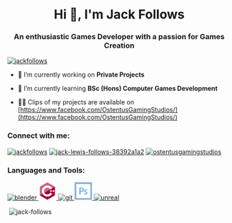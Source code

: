 <h1 align="center">Hi 👋, I'm Jack Follows</h1>
<h3 align="center">An enthusiastic Games Developer with a passion for Games Creation</h3>

<p align="left"> <a href="https://twitter.com/jackfollows" target="blank"><img src="https://img.shields.io/twitter/follow/jackfollows?logo=twitter&style=for-the-badge" alt="jackfollows" /></a> </p>

- 🔭 I’m currently working on **Private Projects**

- 🌱 I’m currently learning **BSc (Hons) Computer Games Development**

- 👨‍💻 Clips of my projects are available on [https://www.facebook.com/OstentusGamingStudios/](https://www.facebook.com/OstentusGamingStudios/)

<h3 align="left">Connect with me:</h3>
<p align="left">
<a href="https://twitter.com/jackfollows" target="blank"><img align="center" src="https://raw.githubusercontent.com/rahuldkjain/github-profile-readme-generator/master/src/images/icons/Social/twitter.svg" alt="jackfollows" height="30" width="40" /></a>
<a href="https://linkedin.com/in/jack-lewis-follows-38392a1a2" target="blank"><img align="center" src="https://raw.githubusercontent.com/rahuldkjain/github-profile-readme-generator/master/src/images/icons/Social/linked-in-alt.svg" alt="jack-lewis-follows-38392a1a2" height="30" width="40" /></a>
<a href="https://instagram.com/ostentusgamingstudios" target="blank"><img align="center" src="https://raw.githubusercontent.com/rahuldkjain/github-profile-readme-generator/master/src/images/icons/Social/instagram.svg" alt="ostentusgamingstudios" height="30" width="40" /></a>
</p>

<h3 align="left">Languages and Tools:</h3>
<p align="left"> <a href="https://www.blender.org/" target="_blank"> <img src="https://download.blender.org/branding/community/blender_community_badge_white.svg" alt="blender" width="40" height="40"/> </a> <a href="https://www.w3schools.com/cpp/" target="_blank"> <img src="https://raw.githubusercontent.com/devicons/devicon/master/icons/cplusplus/cplusplus-original.svg" alt="cplusplus" width="40" height="40"/> </a> <a href="https://git-scm.com/" target="_blank"> <img src="https://www.vectorlogo.zone/logos/git-scm/git-scm-icon.svg" alt="git" width="40" height="40"/> </a> <a href="https://www.photoshop.com/en" target="_blank"> <img src="https://raw.githubusercontent.com/devicons/devicon/master/icons/photoshop/photoshop-line.svg" alt="photoshop" width="40" height="40"/> </a> <a href="https://unrealengine.com/" target="_blank"> <img src="https://raw.githubusercontent.com/kenangundogan/fontisto/036b7eca71aab1bef8e6a0518f7329f13ed62f6b/icons/svg/brand/unreal-engine.svg" alt="unreal" width="40" height="40"/> </a> </p>

<p>&nbsp;<img align="center" src="https://github-readme-stats.vercel.app/api?username=jack-follows&show_icons=true&locale=en" alt="jack-follows" /></p>
